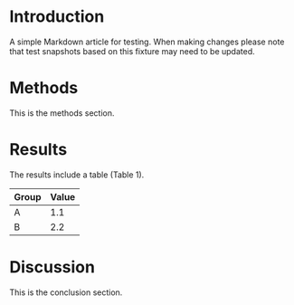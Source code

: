 # Introduction

A simple Markdown article for testing. When making changes please note that test snapshots based on this fixture may need to be updated.

# Methods

This is the methods section.

# Results

The results include a table (Table 1).

|Group|Value|
|-----|-----|
|A    |1.1  |
|B    |2.2  |

# Discussion

This is the conclusion section.
